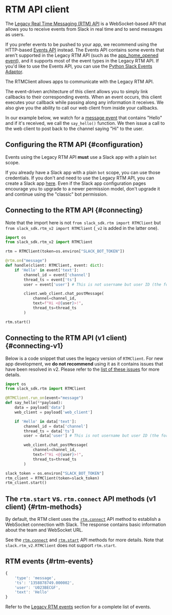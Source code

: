 # RTM API client

The [Legacy Real Time Messaging (RTM) API](/legacy/legacy-rtm-api) is a WebSocket-based API that allows you to receive events from Slack in real time and to send messages as users. 

If you prefer events to be pushed to your app, we recommend using the HTTP-based [Events API](/apis/events-api) instead. The Events API contains some events that aren't supported in the Legacy RTM API (such as the [app_home_opened event](/reference/events/app_home_opened)), and it supports most of the event types in the Legacy RTM API. If you'd like to use the Events API, you can use the [Python Slack Events Adaptor](https://github.com/slackapi/python-slack-events-api).

The RTMClient allows apps to communicate with the Legacy RTM API.

The event-driven architecture of this client allows you to simply link callbacks to their corresponding events. When an event occurs, this client executes your callback while passing along any information it receives. We also give you the ability to call our web client from inside your callbacks.

In our example below, we watch for a [message event](/reference/events/message) that contains \"Hello\" and if it's received, we call the `say_hello()` function. We then issue a call to the web client to post back to the channel saying \"Hi\" to the user.

## Configuring the RTM API {#configuration}

Events using the Legacy RTM API **must** use a Slack app with a plain `bot` scope.

If you already have a Slack app with a plain `bot` scope, you can use those credentials. If you don't and need to use the Legacy RTM API, you can create a Slack app [here](https://api.slack.com/apps?new_classic_app=1). Even if the Slack app configuration pages encourage you to upgrade to a newer permission model, don't upgrade it and continue using the \"classic\" bot permission.

## Connecting to the RTM API {#connecting}

Note that the import here is not `from slack_sdk.rtm import RTMClient` but `from slack_sdk.rtm_v2 import RTMClient` (`_v2` is added in the latter one).

``` python
import os
from slack_sdk.rtm_v2 import RTMClient

rtm = RTMClient(token=os.environ["SLACK_BOT_TOKEN"])

@rtm.on("message")
def handle(client: RTMClient, event: dict):
    if 'Hello' in event['text']:
        channel_id = event['channel']
        thread_ts = event['ts']
        user = event['user'] # This is not username but user ID (the format is either U*** or W***)

        client.web_client.chat_postMessage(
            channel=channel_id,
            text=f"Hi <@{user}>!",
            thread_ts=thread_ts
        )

rtm.start()
```

## Connecting to the RTM API (v1 client) {#connecting-v1}

Below is a code snippet that uses the legacy version of `RTMClient`. For new app development, we **do not recommend** using it as it contains issues that have been resolved in v2. Please refer to the [list of these issues](https://github.com/slackapi/python-slack-sdk/issues?q=is%3Aissue+is%3Aclosed+milestone%3A3.3.0+label%3Artm-client) for more details.

``` python
import os
from slack_sdk.rtm import RTMClient

@RTMClient.run_on(event="message")
def say_hello(**payload):
    data = payload['data']
    web_client = payload['web_client']

    if 'Hello' in data['text']:
        channel_id = data['channel']
        thread_ts = data['ts']
        user = data['user'] # This is not username but user ID (the format is either U*** or W***)

        web_client.chat_postMessage(
            channel=channel_id,
            text=f"Hi <@{user}>!",
            thread_ts=thread_ts
        )

slack_token = os.environ["SLACK_BOT_TOKEN"]
rtm_client = RTMClient(token=slack_token)
rtm_client.start()
```

## The `rtm.start` vs. `rtm.connect` API methods (v1 client) {#rtm-methods}

By default, the RTM client uses the [`rtm.connect`](/reference/methods/rtm.connect) API method to establish a WebSocket connection with Slack. The response contains basic information about the team and WebSocket URL.

See the [`rtm.connect`](/reference/methods/rtm.connect) and [`rtm.start`](/reference/methods/rtm.start) API methods for more details. Note that `slack.rtm_v2.RTMClient` does not support `rtm.start`.

## RTM events {#rtm-events}

``` javascript
{
    'type': 'message',
    'ts': '1358878749.000002',
    'user': 'U023BECGF',
    'text': 'Hello'
}
```

Refer to the [Legacy RTM events](/legacy/legacy-rtm-api#events) section for a complete list of events.
